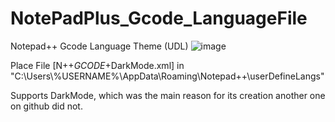 # NotePadPlus_Gcode_LanguageFile
Notepad++ Gcode Language Theme (UDL)
![image](https://github.com/user-attachments/assets/c8595f87-f9d0-4712-a5f7-6357f8b3ce54)

Place File [N++_GCODE_+DarkMode.xml]  in "C:\Users\\%USERNAME%\AppData\Roaming\Notepad++\userDefineLangs"

Supports DarkMode, which was the main reason for its creation  another one on github did not.
